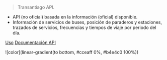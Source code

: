 
> Transantiago API.

- API (no oficial) basada en la información (oficial) disponible.
- Información de servicios de buses, posición de paraderos y estaciones, trazados de servicios, frecuencias y tiempos de viaje por periodo del día.


[Uso](#transantiago-api)
[Documentación API](api.md)


![color](linear-gradient(to bottom, #cceaff 0%, #b4e4c0 100%))
